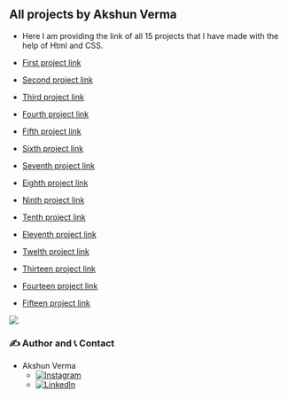 ## All projects by Akshun Verma 
- Here I am providing the link of all 15 projects that I have made with the help of Html and CSS. 




- [First project link](https://first-project-ineuron.netlify.app/)
- [Second project link](https://second-project-ineuron.netlify.app/)
- [Third project link](https://third-project-ineuron.netlify.app/)
- [Fourth project link](https://project-04-ineuron-45.netlify.app/)
- [Fifth project link](https://project05-ineuron45.netlify.app/)
- [Sixth project link](https://project06-ineuron45.netlify.app/)
- [Seventh project link](https://project-07-ineuron-45.netlify.app/)
- [Eighth project link](https://project08-ineuron-45.netlify.app/)
- [Ninth project link](https://project09-ineuron-45.netlify.app/)
- [Tenth project link](https://project10-ineuron-45.netlify.app/)
- [Eleventh project link](https://project11-ineuron-45.netlify.app/)
- [Twelth project link](https://project12-ineuron-45.netlify.app/)
- [Thirteen project link](https://project13-ineuron-45.netlify.app/)
- [Fourteen project link](https://project14-ineuron45.netlify.app/)
- [Fifteen project link](https://project-15-ineuron-3945.netlify.app/)


![](https://img.shields.io/badge/HTML5-CSS3-orange)



### ✍️ Author and 📞 Contact
- Akshun Verma
   - [![Instagram](https://img.shields.io/badge/Instagram-0A66C2?style=for-the-badge&logo=instagram&logoColor=white)](https://www.instagram.com/akshunn_3945/)
   - [![LinkedIn](https://img.shields.io/badge/-LinkedIn-blue)](https://www.linkedin.com/in/akshun-verma-98110b214/)

